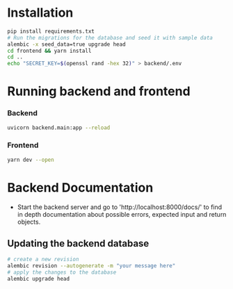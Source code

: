 # Installation

```bash
pip install requirements.txt
# Run the migrations for the database and seed it with sample data
alembic -x seed_data=true upgrade head
cd frontend && yarn install
cd ..
echo "SECRET_KEY=$(openssl rand -hex 32)" > backend/.env
```

# Running backend and frontend

### Backend

```bash
uvicorn backend.main:app --reload
```

### Frontend

```bash
yarn dev --open
```

# Backend Documentation

- Start the backend server and go to 'http://localhost:8000/docs/' to find in depth documentation about possible errors, expected input and return objects.

## Updating the backend database

```bash
# create a new revision
alembic revision --autogenerate -m "your message here"
# apply the changes to the database
alembic upgrade head
```
